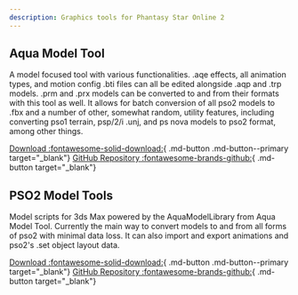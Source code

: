 ```yaml
---
description: Graphics tools for Phantasy Star Online 2
---
```


## Aqua Model Tool
A model focused tool with various functionalities. .aqe effects, all animation types, and motion config .bti files can all be edited alongside .aqp and .trp models. .prm and .prx models can be converted to and from their formats with this tool as well. It allows for batch conversion of all pso2 models to .fbx and a number of other, somewhat random, utility features, including converting pso1 terrain, psp/2/i .unj, and ps nova models to pso2 format, among other things.

[Download :fontawesome-solid-download:](https://github.com/Shadowth117/PSO2-Aqua-Library/releases){ .md-button .md-button--primary target="_blank"}
[GitHub Repository :fontawesome-brands-github:](https://github.com/Shadowth117/PSO2-Aqua-Library/){ .md-button target="_blank"}

## PSO2 Model Tools
Model scripts for 3ds Max powered by the AquaModelLibrary from Aqua Model Tool. Currently the main way to convert models to and from all forms of pso2 with minimal data loss. It can also import and export animations and pso2's .set object layout data.

[Download :fontawesome-solid-download:](https://github.com/Shadowth117/Phantasy-Star-Online-2-Model-Tools/releases){ .md-button .md-button--primary target="_blank"}
[GitHub Repository :fontawesome-brands-github:](https://github.com/Shadowth117/Phantasy-Star-Online-2-Model-Tools/){ .md-button target="_blank"}